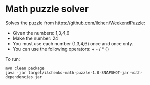 # Math puzzle solver

Solves the puzzle from https://github.com/ilchen/WeekendPuzzle:

* Given the numbers: 1,3,4,6
* Make the number: 24
* You must use each number (1,3,4,6) once and once only.
* You can use the following operators: + - / * ()

To run:
~~~
mvn clean package
java -jar target/ilchenko-math-puzzle-1.0-SNAPSHOT-jar-with-dependencies.jar
~~~
